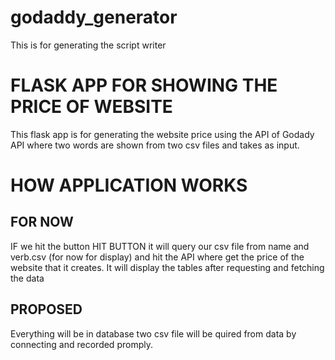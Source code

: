 # godaddy_generator
This is for generating the script writer

# FLASK APP FOR SHOWING THE PRICE OF WEBSITE

This flask app is for generating the website price using the API of Godady API where two words are shown from
two csv files and takes as input.

# HOW  APPLICATION WORKS

## FOR NOW
IF we hit the button HIT BUTTON it will query our csv file from name and verb.csv (for now for display) and hit the API where get the price of the website that it creates.
It will display the tables after requesting and fetching the data


## PROPOSED 
Everything will be in database two csv file will be quired from data by connecting and recorded promply.

